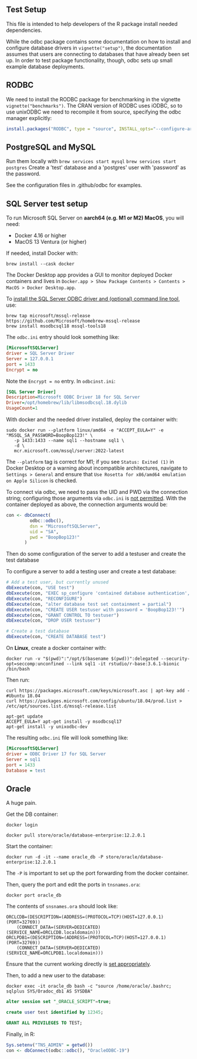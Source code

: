 ## Test Setup

This file is intended to help developers of the R package install needed dependencies.

While the odbc package contains some documentation on how to install and configure database drivers in `vignette("setup")`, the documentation assumes that users are connecting to databases that have already been set up. In order to test package functionality, though, odbc sets up small example database deployments.

## RODBC

We need to install the RODBC package for benchmarking in the vignette `vignette("benchmarks")`. The CRAN version of RODBC uses iODBC, so to use unixODBC we need to recompile it from source, specifying the odbc manager explicitly:

```r
install.packages("RODBC", type = "source", INSTALL_opts="--configure-args='--with-odbc-manager=odbc'")
```

## PostgreSQL and MySQL

Run them locally with `brew services start mysql` `brew services start postgres`
Create a 'test' database and a 'postgres' user with 'password' as the password.

See the configuration files in .github/odbc for examples.

## SQL Server test setup

To run Microsoft SQL Server on **aarch64 (e.g. M1 or M2) MacOS**, you will need: 

* Docker 4.16 or higher
* MacOS 13 Ventura (or higher)

If needed, install Docker with:

```shell
brew install --cask docker
```

The Docker Desktop app provides a GUI to monitor deployed Docker containers and lives in `Docker.app > Show Package Contents > Contents > MacOS > Docker Desktop.app`.

To [install the SQL Server ODBC driver and (optional) command line tool](https://learn.microsoft.com/en-us/sql/connect/odbc/linux-mac/install-microsoft-odbc-driver-sql-server-macos?view=sql-server-ver15), use:

```shell
brew tap microsoft/mssql-release https://github.com/Microsoft/homebrew-mssql-release
brew install msodbcsql18 mssql-tools18
```

The `odbc.ini` entry should look something like:

```ini
[MicrosoftSQLServer]
driver = SQL Server Driver
Server = 127.0.0.1
port = 1433
Encrypt = no
```

Note the `Encrypt = no` entry. In  `odbcinst.ini`:

```ini
[SQL Server Driver]
Description=Microsoft ODBC Driver 18 for SQL Server
Driver=/opt/homebrew/lib/libmsodbcsql.18.dylib
UsageCount=1
```

With docker and the needed driver installed, deploy the container with:

```shell
sudo docker run --platform linux/amd64 -e "ACCEPT_EULA=Y" -e "MSSQL_SA_PASSWORD=BoopBop123!" \
   -p 1433:1433 --name sql1 --hostname sql1 \
   -d \
   mcr.microsoft.com/mssql/server:2022-latest
```

The `--platform` tag is correct for M1; if you see `Status: Exited (1)` in Docker Desktop or a warning about incompatible architectures, navigate to `Settings > General` and ensure that `Use Rosetta for x86/amd64 emulation on Apple Silicon` is checked.

To connect via odbc, we need to pass the UID and PWD via the connection string; configuring those arguments via `odbc.ini` is [not permitted](https://stackoverflow.com/questions/42387084/sql-server-odbc-driver-linux-username). With the container deployed as above, the connection arguments would be:

```r
con <- dbConnect(
         odbc::odbc(), 
         dsn = "MicrosoftSQLServer", 
         uid = "SA", 
         pwd = "BoopBop123!"
       )
```

Then do some configuration of the server to add a testuser and create the test database

To configure a server to add a testing user and create a test database:

```r
# Add a test user, but currently unused
dbExecute(con, "USE test")
dbExecute(con, "EXEC sp_configure 'contained database authentication', 1")
dbExecute(con, "RECONFIGURE")
dbExecute(con, "alter database test set containment = partial")
dbExecute(con, "CREATE USER testuser with password = 'BoopBop123!'")
dbExecute(con, "GRANT CONTROL TO testuser")
dbExecute(con, "DROP USER testuser")

# Create a test database
dbExecute(con, "CREATE DATABASE test")
```

On **Linux**, create a docker container with:

```shell
docker run -v "$(pwd)":"/opt/$(basename $(pwd))":delegated --security-opt=seccomp:unconfined --link sql1 -it rstudio/r-base:3.6.1-bionic /bin/bash
```

Then run:

```shell
curl https://packages.microsoft.com/keys/microsoft.asc | apt-key add -
#Ubuntu 18.04
curl https://packages.microsoft.com/config/ubuntu/18.04/prod.list > /etc/apt/sources.list.d/mssql-release.list

apt-get update
ACCEPT_EULA=Y apt-get install -y msodbcsql17
apt-get install -y unixodbc-dev
```

The resulting `odbc.ini` file will look something like:

```ini
[MicrosoftSQLServer]
driver = ODBC Driver 17 for SQL Server
Server = sql1
port = 1433
Database = test
```

## Oracle

A huge pain.

Get the DB container:

```shell
docker login

docker pull store/oracle/database-enterprise:12.2.0.1
```

Start the container:

```shell
docker run -d -it --name oracle_db -P store/oracle/database-enterprise:12.2.0.1
```

The `-P` is important to set up the port forwarding from the docker container.


Then, query the port and edit the ports in `tnsnames.ora`:

```shell
docker port oracle_db
```

The contents of `snsnames.ora` should look like:

```
ORCLCDB=(DESCRIPTION=(ADDRESS=(PROTOCOL=TCP)(HOST=127.0.0.1)(PORT=32769))
    (CONNECT_DATA=(SERVER=DEDICATED)(SERVICE_NAME=ORCLCDB.localdomain)))
ORCLPDB1=(DESCRIPTION=(ADDRESS=(PROTOCOL=TCP)(HOST=127.0.0.1)(PORT=32769))
    (CONNECT_DATA=(SERVER=DEDICATED)(SERVICE_NAME=ORCLPDB1.localdomain)))
```

Ensure that the current working directly is [set appropriately](https://www.ibm.com/support/pages/how-configure-tnsnamesora-use-dedicated-server-process-datastage-connections-oracle-databases#:~:text=accessed%20via%20DataStage%3A-,The%20tnsnames.,specified%20by%20the%20TNS_ADMIN%20variable.). 

Then, to add a new user to the database:

```shell
docker exec -it oracle_db bash -c "source /home/oracle/.bashrc; sqlplus SYS/Oradoc_db1 AS SYSDBA"
```

```sql
alter session set "_ORACLE_SCRIPT"=true;

create user test identified by 12345;

GRANT ALL PRIVILEGES TO TEST;
```

Finally, in R:

```r
Sys.setenv("TNS_ADMIN" = getwd())
con <- dbConnect(odbc::odbc(), "OracleODBC-19")
```
